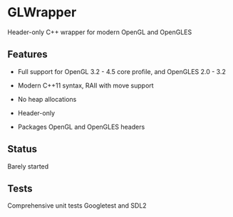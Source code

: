 # GLWrapper

Header-only C++ wrapper for modern OpenGL and OpenGLES

## Features

* Full support for OpenGL 3.2 - 4.5 core profile, and OpenGLES 2.0 - 3.2

* Modern C++11 syntax, RAII with move support

* No heap allocations

* Header-only

* Packages OpenGL and OpenGLES headers

## Status

Barely started

## Tests

Comprehensive unit tests Googletest and SDL2
